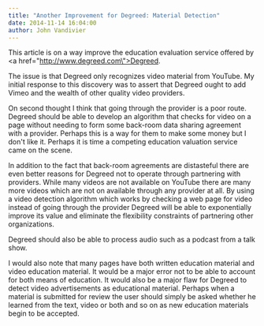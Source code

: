 ```yaml
---
title: "Another Improvement for Degreed: Material Detection"
date: 2014-11-14 16:04:00
author: John Vandivier
---
```




This article is on a way improve the education evaluation service offered by <a href=\"http://www.degreed.com\">Degreed</a>.

The issue is that Degreed only recognizes video material from YouTube. My initial response to this discovery was to assert that Degreed ought to add Vimeo and the wealth of other quality video providers.

On second thought I think that going through the provider is a poor route. Degreed should be able to develop an algorithm that checks for video on a page without needing to form some back-room data sharing agreement with a provider. Perhaps this is a way for them to make some money but I don't like it. Perhaps it is time a competing education valuation service came on the scene.

In addition to the fact that back-room agreements are distasteful there are even better reasons for Degreed not to operate through partnering with providers. While many videos are not available on YouTube there are many more videos which are not on available through any provider at all. By using a video detection algorithm which works by checking a web page for video instead of going through the provider Degreed will be able to exponentially improve its value and eliminate the flexibility constraints of partnering other organizations.

Degreed should also be able to process audio such as a podcast from a talk show.

I would also note that many pages have both written education material and video education material. It would be a major error not to be able to account for both means of education. It would also be a major flaw for Degreed to detect video advertisements as educational material. Perhaps when a material is submitted for review the user should simply be asked whether he learned from the text, video or both and so on as new education materials begin to be accepted.